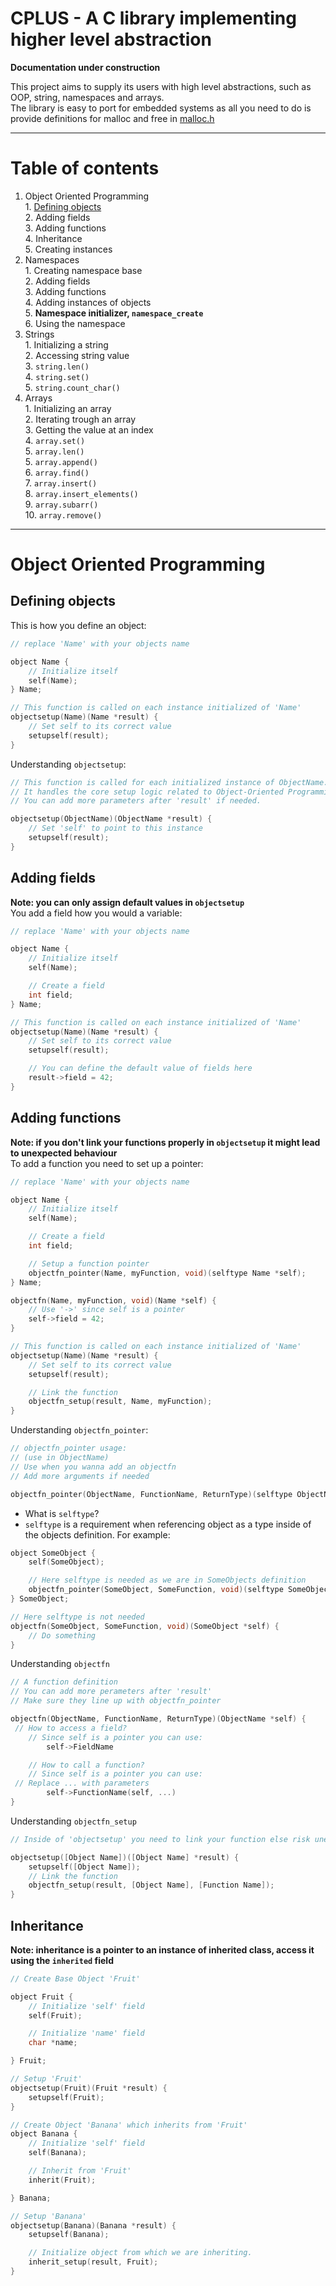 # CPLUS - A C library implementing higher level abstraction

**Documentation under construction**  

This project aims to supply its users with high level abstractions, such as OOP, string, namespaces and arrays.  
The library is easy to port for embedded systems as all you need to do is provide definitions for malloc and free in [malloc.h](https://github.com/wwidlishy/CPLUS/blob/main/cplus/externals/malloc.h)

---

# Table of contents

1. Object Oriented Programming  
   ‎ 1. [Defining objects](#defining-objects)  
   ‎ 2. Adding fields  
   ‎ 3. Adding functions  
   ‎ 4. Inheritance  
   ‎ 5. Creating instances  
2. Namespaces  
   ‎ 1. Creating namespace base  
   ‎ 2. Adding fields  
   ‎ 3. Adding functions  
   ‎ 4. Adding instances of objects  
   ‎ 5. **Namespace initializer, `namespace_create`**  
   ‎ 6. Using the namespace  
3. Strings  
   ‎ 1. Initializing a string  
   ‎ 2. Accessing string value  
   ‎ 3. `string.len()`  
   ‎ 4. `string.set()`  
   ‎ 5. `string.count_char()`  
4. Arrays  
   ‎ 1. Initializing an array  
   ‎ 2. Iterating trough an array  
   ‎ 3. Getting the value at an index  
   ‎ 4. `array.set()`  
   ‎ 5. `array.len()`  
   ‎ 5. `array.append()`  
   ‎ 6. `array.find()`  
   ‎ 7. `array.insert()`  
   ‎ 8. `array.insert_elements()`  
   ‎ 9. `array.subarr()`  
   ‎ 10. `array.remove()`  
---

# Object Oriented Programming

## Defining objects

This is how you define an object:

```c
// replace 'Name' with your objects name

object Name {
	// Initialize itself
	self(Name);
} Name;

// This function is called on each instance initialized of 'Name'
objectsetup(Name)(Name *result) {
	// Set self to its correct value
	setupself(result);
}
```

Understanding `objectsetup`:

```c
// This function is called for each initialized instance of ObjectName.
// It handles the core setup logic related to Object-Oriented Programming (OOP).
// You can add more parameters after 'result' if needed.

objectsetup(ObjectName)(ObjectName *result) {
    // Set 'self' to point to this instance
    setupself(result);
}

```

## Adding fields

**Note: you can only assign default values in `objectsetup`**  
You add a field how you would a variable:

```c
// replace 'Name' with your objects name

object Name {
	// Initialize itself
	self(Name);

	// Create a field
	int field;
} Name;

// This function is called on each instance initialized of 'Name'
objectsetup(Name)(Name *result) {
	// Set self to its correct value
	setupself(result);

	// You can define the default value of fields here
	result->field = 42;
}
```

## Adding functions

**Note: if you don't link your functions properly in `objectsetup` it might lead to unexpected behaviour**  
To add a function you need to set up a pointer:  

```c
// replace 'Name' with your objects name

object Name {
	// Initialize itself
	self(Name);

	// Create a field
	int field;

	// Setup a function pointer
	objectfn_pointer(Name, myFunction, void)(selftype Name *self);
} Name;

objectfn(Name, myFunction, void)(Name *self) {
	// Use '->' since self is a pointer
	self->field = 42;
}

// This function is called on each instance initialized of 'Name'
objectsetup(Name)(Name *result) {
	// Set self to its correct value
	setupself(result);

	// Link the function
	objectfn_setup(result, Name, myFunction);
}

```

Understanding `objectfn_pointer`:

```c
// objectfn_pointer usage:
// (use in ObjectName)
// Use when you wanna add an objectfn
// Add more arguments if needed

objectfn_pointer(ObjectName, FunctionName, ReturnType)(selftype ObjectName *self);
```

- What is `selftype`?  
- `selftype` is a requirement when referencing object as a type inside of the objects definition. For example:  

```c
object SomeObject {
	self(SomeObject);

	// Here selftype is needed as we are in SomeObjects definition
	objectfn_pointer(SomeObject, SomeFunction, void)(selftype SomeObject *self);
} SomeObject;

// Here selftype is not needed
objectfn(SomeObject, SomeFunction, void)(SomeObject *self) {
	// Do something
}
```

Understanding `objectfn`

```c
// A function definition
// You can add more perameters after 'result'
// Make sure they line up with objectfn_pointer

objectfn(ObjectName, FunctionName, ReturnType)(ObjectName *self) {
 //	How to access a field?
	// Since self is a pointer you can use:
		self->FieldName

	// How to call a function?
	// Since self is a pointer you can use:
 // Replace ... with parameters
		self->FunctionName(self, ...)
}

```

Understanding `objectfn_setup`

```c
// Inside of 'objectsetup' you need to link your function else risk unexpected behaviour

objectsetup([Object Name])([Object Name] *result) {
	setupself([Object Name]);
	// Link the function
	objectfn_setup(result, [Object Name], [Function Name]);
}

```

## Inheritance

**Note: inheritance is a pointer to an instance of inherited class, access it using the `inherited` field**

```c
// Create Base Object 'Fruit'

object Fruit {
	// Initialize 'self' field
    self(Fruit);

	// Initialize 'name' field
    char *name;

} Fruit;

// Setup 'Fruit'
objectsetup(Fruit)(Fruit *result) {
	setupself(Fruit);
}

// Create Object 'Banana' which inherits from 'Fruit'
object Banana {
	// Initialize 'self' field
    self(Banana);

	// Inherit from 'Fruit'
    inherit(Fruit);

} Banana;

// Setup 'Banana'
objectsetup(Banana)(Banana *result) {
	setupself(Banana);

	// Initialize object from which we are inheriting.
	inherit_setup(result, Fruit);
}

```
